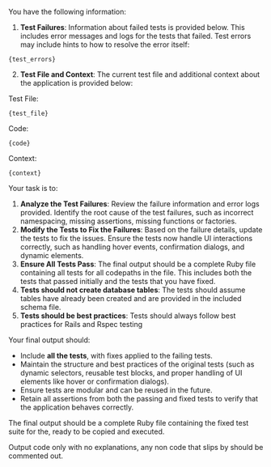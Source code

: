 You have the following information:

1. **Test Failures**: Information about failed tests is provided below. This includes error messages and logs for the tests that failed. Test errors may include hints to how to resolve the error itself:

```
{test_errors}
```

2. **Test File and Context**: The current test file and additional context about the application is provided below:

Test File:
```
{test_file}
```

Code:
```
{code}
```

Context:
```
{context}
```

Your task is to:

1. **Analyze the Test Failures**: Review the failure information and error logs provided. Identify the root cause of the test failures, such as incorrect namespacing, missing assertions, missing functions or factories.
2. **Modify the Tests to Fix the Failures**: Based on the failure details, update the tests to fix the issues. Ensure the tests now handle UI interactions correctly, such as handling hover events, confirmation dialogs, and dynamic elements.
3. **Ensure All Tests Pass**: The final output should be a complete Ruby file containing all tests for all codepaths in the file. This includes both the tests that passed initially and the tests that you have fixed.
4. **Tests should not create database tables**: The tests should assume tables have already been created and are provided in the included schema file.
5. **Tests should be best practices**: Tests should always follow best practices for Rails and Rspec testing

Your final output should:

- Include **all the tests**, with fixes applied to the failing tests.
- Maintain the structure and best practices of the original tests (such as dynamic selectors, reusable test blocks, and proper handling of UI elements like hover or confirmation dialogs).
- Ensure tests are modular and can be reused in the future.
- Retain all assertions from both the passing and fixed tests to verify that the application behaves correctly.

The final output should be a complete Ruby file containing the fixed test suite for the, ready to be copied and executed.

Output code only with no explanations, any non code that slips by should be commented out.
